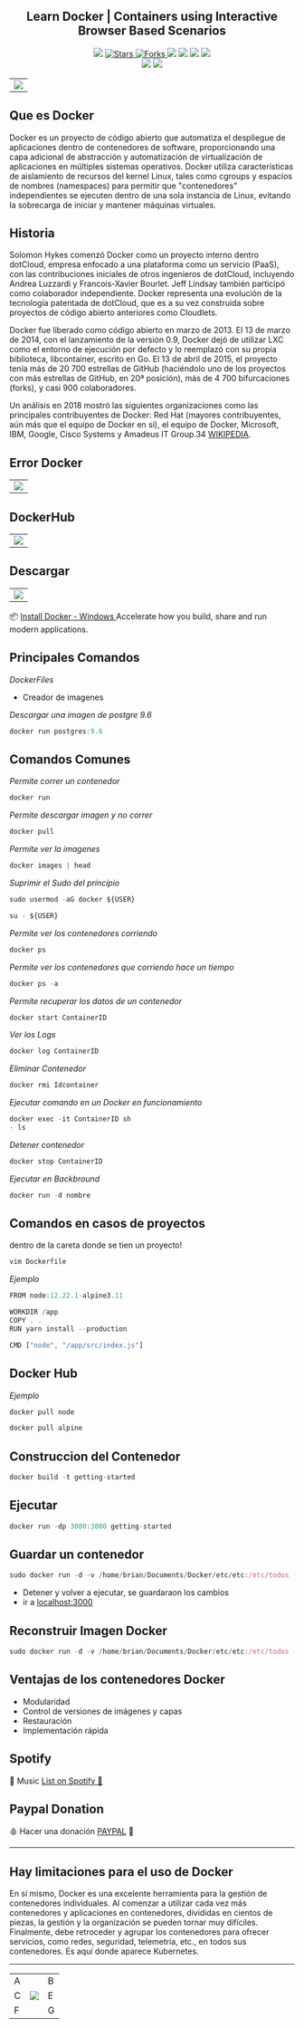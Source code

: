 <h2 align="center">  Learn Docker | Containers using Interactive Browser Based Scenarios </h2>

<p align="center">
  
   </a>
    <img src="https://img.shields.io/github/languages/top/BrianMarquez3/Docker-Course?color=blue">
  </a>
  <a href="https://github.com/BrianMarquez3/Docker-Course/stargazers">
    <img src="https://img.shields.io/github/stars/BrianMarquez3/Docker-Course.svg?style=flat" alt="Stars">
  </a>
  <a href="https://github.com/BrianMarquez3/Docker-Course/network">
    <img src="https://img.shields.io/github/forks/BrianMarquez3/Docker-Course.svg?style=flat" alt="Forks">
  </a>
    <img src="https://img.shields.io/github/v/tag/BrianMarquez3/Docker-Course?color=gren&label=Version&logo=docker">
  </a>
  
  </a>
    <img src="https://img.shields.io/github/languages/code-size/BrianMarquez3/Docker-Course">
  </a>
  
  </a>
    <img src="https://img.shields.io/github/downloads/BrianMarquez3/Docker-Course/total?color=blue">
  </a>
  
   </a>
   <a href="https://github.com/BrianMarquez3/Docker-Course/network">
    <img src="https://img.shields.io/badge/Plataform-Windows-blue">
  </a><br>
 
  <img src="https://img.shields.io/github/last-commit/BrianMarquez3/Docker-Course?color=darkblue&style=for-the-badge">
  <img src="https://img.shields.io/github/languages/count/BrianMarquez3/Docker-Course?style=for-the-badge">
</P>

<table align="center" >
  <tr>
    <td align="center" style="padding=0;width=50%;">
      <img align="center" style="padding=0;" src="./images/docker-image.jpg" />
    </td>
  </tr>
</table>


## Que es Docker

Docker es un proyecto de código abierto que automatiza el despliegue de aplicaciones dentro de contenedores de software, proporcionando una capa adicional de abstracción y automatización de virtualización de aplicaciones en múltiples sistemas operativos. Docker utiliza características de aislamiento de recursos del kernel Linux, tales como cgroups y espacios de nombres (namespaces) para permitir que "contenedores" independientes se ejecuten dentro de una sola instancia de Linux, evitando la sobrecarga de iniciar y mantener máquinas virtuales.

## Historia 

Solomon Hykes comenzó Docker como un proyecto interno dentro dotCloud, empresa enfocado a una plataforma como un servicio (PaaS), con las contribuciones iniciales de otros ingenieros de dotCloud, incluyendo Andrea Luzzardi y Francois-Xavier Bourlet. Jeff Lindsay también participó como colaborador independiente. Docker representa una evolución de la tecnología patentada de dotCloud, que es a su vez construida sobre proyectos de código abierto anteriores como Cloudlets.

Docker fue liberado como código abierto en marzo de 2013. El 13 de marzo de 2014, con el lanzamiento de la versión 0.9, Docker dejó de utilizar LXC como el entorno de ejecución por defecto y lo reemplazó con su propia biblioteca, libcontainer, escrito en Go. El 13 de abril de 2015, el proyecto tenía más de 20 700 estrellas de GitHub (haciéndolo uno de los proyectos con más estrellas de GitHub, en 20ª posición), más de 4 700 bifurcaciones (forks), y casi 900 colaboradores.

Un análisis en 2018 mostró las siguientes organizaciones como las principales contribuyentes de Docker: Red Hat (mayores contribuyentes, aún más que el equipo de Docker en sí), el equipo de Docker, Microsoft, IBM, Google, Cisco Systems y Amadeus IT Group.34 [WIKIPEDIA](https://es.wikipedia.org/wiki/Docker_(software)).<br>


## Error Docker 

<table align="center" >
  <tr>
    <td align="center" style="padding=0;width=50%;">
      <img align="center" style="padding=0;" src="./images/WSL.jpg" />
    </td>
  </tr>
</table>


## DockerHub

<table align="center" >
  <tr>
    <td align="center" style="padding=0;width=50%;">
      <img align="center" style="padding=0;" src="./images/DockerHub.png" />
    </td>
  </tr>
</table>

## Descargar

<table align="center" >
  <tr>
    <td align="center" style="padding=0;width=50%;">
      <img align="center" style="padding=0;" src="./images/DockerDescargar.png" />
    </td>
  </tr>
</table>

📦 [Install Docker - Windows ](https://www.docker.com/products/docker-desktop) Accelerate how you build, share and run modern applications.<br>

## Principales Comandos

_DockerFiles_

- Creador de imagenes


_Descargar una imagen de postgre 9.6_

```js
docker run postgres:9.6
```
 
## Comandos Comunes

_Permite correr un contenedor_

```js
docker run
```

_Permite descargar imagen y no correr_

```js
docker pull
```

_Permite ver la imagenes_

```js
docker images | head
```

_Suprimir el Sudo del principio_

```js
sudo usermod -aG docker ${USER}
```

```js
su - ${USER}
```

_Permite ver los contenedores corriendo_

```js
docker ps
```

_Permite ver los contenedores que corriendo hace un tiempo_

```js
docker ps -a
```

_Permite recuperar los datos de un contenedor_

```js
docker start ContainerID
```

_Ver los Logs_

```js
docker log ContainerID
```

_Eliminar Contenedor_

```js
docker rmi Idcontainer
```

_Ejecutar comando en un Docker en funcionamiento_

```js
docker exec -it ContainerID sh
- ls   
```

_Detener contenedor_

```js
docker stop ContainerID
```


_Ejecutar en Backbround_

```js
docker run -d nombre
```

 
## Comandos en casos de proyectos

dentro de la careta donde se tien un proyecto!

```js
vim Dockerfile
```

_Ejemplo_

```js
FROM node:12.22.1-alpine3.11

WORKDIR /app
COPY . .
RUN yarn install --production

CMD ["node", "/app/src/index.js"]
```


## Docker Hub

_Ejemplo_

```js
docker pull node
```

```js
docker pull alpine
```

## Construccion del Contenedor

```js
docker build -t getting-started
```

## Ejecutar

```js
docker run -dp 3000:3000 getting-started
```

## Guardar un contenedor

```js
sudo docker run -d -v /home/brian/Documents/Docker/etc/etc:/etc/todos -p 3000:3000 getting-started
```

- Detener y volver a ejecutar, se guardaraon los cambios 
- ir a [localhost:3000](http://localhost:3000)


## Reconstruir Imagen Docker

```js
sudo docker run -d -v /home/brian/Documents/Docker/etc/etc:/etc/todos -p 3000:3000 getting-started
```






## Ventajas de los contenedores Docker

- Modularidad
- Control de versiones de imágenes y capas
- Restauración
- Implementación rápida

## Spotify 

🎵 Music [List on Spotify 🎤](https://open.spotify.com/playlist/1UMfu4axebdOMeM996K0xP?si=A-pW9orFSRegxZBWoMZp4w)

## Paypal Donation

🩸 Hacer una donación [PAYPAL](https://www.paypal.com/donate?hosted_button_id=98U3T62494H9Y) 🍵

---

## Hay limitaciones para el uso de Docker

En sí mismo, Docker es una excelente herramienta para la gestión de contenedores individuales. Al comenzar a utilizar cada vez más contenedores y aplicaciones en contenedores, divididas en cientos de piezas, la gestión y la organización se pueden tornar muy difíciles. Finalmente, debe retroceder y agrupar los contenedores para ofrecer servicios, como redes, seguridad, telemetría, etc., en todos sus contenedores. Es aquí donde aparece Kubernetes.

---

 <table align="center">
    <tr>
      <td colspan="3">A</td>
        <td>B</td>
      </tr>
      <tr>
        <td>C</td>
      <td colspan="2"><img align="center" style="padding=0;" src="./images/fractal.gif" /></td>
        <td>E</td>
      </tr>
      <tr>
      <td colspan="3">F</td>
        <td>G</td>
    </tr>
</table>






